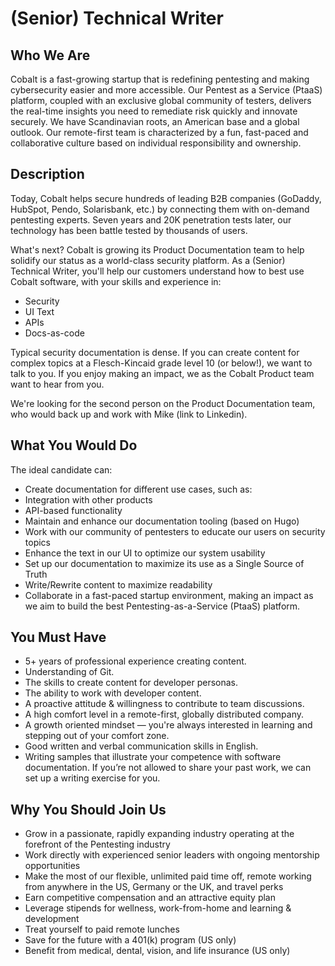 # (Senior) Technical Writer

## Who We Are

Cobalt is a fast-growing startup that is redefining pentesting and making cybersecurity easier and more accessible. Our Pentest as a Service (PtaaS) platform, coupled with an exclusive global community of testers, delivers the real-time insights you need to remediate risk quickly and innovate securely. We have Scandinavian roots, an American base and a global outlook. Our remote-first team is characterized by a fun, fast-paced and collaborative culture based on individual responsibility and ownership.

## Description

Today, Cobalt helps secure hundreds of leading B2B companies (GoDaddy, HubSpot, Pendo, Solarisbank, etc.) by connecting them with on-demand pentesting experts. Seven years and 20K penetration tests later, our technology has been battle tested by thousands of users.

What's next? Cobalt is growing its Product Documentation team to help solidify our status as a world-class security platform. As a (Senior) Technical Writer, you'll help our customers understand how to best use Cobalt software, with your skills and experience in:

- Security
- UI Text
- APIs
- Docs-as-code

Typical security documentation is dense. If you can create content for complex topics at a Flesch-Kincaid grade level 10 (or below!), we want to talk to you. If you enjoy making an impact, we as the Cobalt Product team want to hear from you.

We're looking for the second person on the Product Documentation team, who would back up and work with Mike (link to Linkedin).

## What You Would Do

The ideal candidate can:

- Create documentation for different use cases, such as:
- Integration with other products
- API-based functionality
- Maintain and enhance our documentation tooling (based on Hugo)
- Work with our community of pentesters to educate our users on security topics
- Enhance the text in our UI to optimize our system usability
- Set up our documentation to maximize its use as a Single Source of Truth
- Write/Rewrite content to maximize readability
- Collaborate in a fast-paced startup environment, making an impact as we aim to build the best Pentesting-as-a-Service (PtaaS) platform.

## You Must Have

- 5+ years of professional experience creating content.
- Understanding of Git.
- The skills to create content for developer personas.
- The ability to work with developer content.
- A proactive attitude & willingness to contribute to team discussions.
- A high comfort level in a remote-first, globally distributed company.
- A growth oriented mindset — you're always interested in learning and stepping out of your comfort zone.
- Good written and verbal communication skills in English.
- Writing samples that illustrate your competence with software documentation. If you’re not allowed to share your past work, we can set up a writing exercise for you.

## Why You Should Join Us

- Grow in a passionate, rapidly expanding industry operating at the forefront of the Pentesting industry 
- Work directly with experienced senior leaders with ongoing mentorship opportunities
- Make the most of our flexible, unlimited paid time off, remote working from anywhere in the US, Germany or the UK, and travel perks
- Earn competitive compensation and an attractive equity plan
- Leverage stipends for wellness, work-from-home and learning & development
- Treat yourself to paid remote lunches
- Save for the future with a 401(k) program (US only)
- Benefit from medical, dental, vision, and life insurance (US only)

